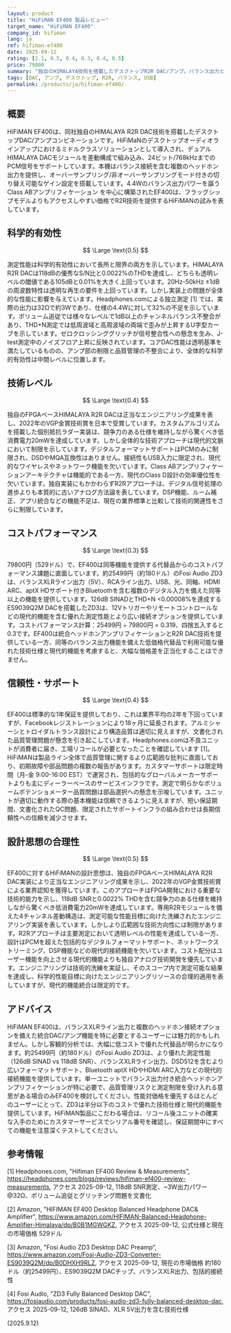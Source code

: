 ```yaml
---
layout: product
title: "HiFiMAN EF400 製品レビュー"
target_name: "HiFiMAN EF400"
company_id: hifiman
lang: ja
ref: hifiman-ef400
date: 2025-09-12
rating: [2.1, 0.5, 0.4, 0.3, 0.4, 0.5]
price: 79800
summary: "独自のHIMALAYA技術を搭載したデスクトップR2R DAC/アンプ。バランス出力と複数のゲイン設定を提供するが、測定値の不整合と品質管理の問題に悩まされている。"
tags: [DAC, アンプ, デスクトップ, R2R, バランス, USB]
permalink: /products/ja/hifiman-ef400/
---
```


## 概要

HiFiMAN EF400は、同社独自のHIMALAYA R2R DAC技術を搭載したデスクトップDAC/アンプコンビネーションです。HiFiMaNのデスクトップオーディオラインアップにおけるミドルクラスソリューションとして導入され、デュアルHIMALAYA DACモジュールを差動構成で組み込み、24ビット/768kHzまでのPCM信号をサポートしています。本機はバランス接続を含む複数のヘッドホン出力を提供し、オーバーサンプリング/非オーバーサンプリングモード付きの切り替え可能なゲイン設定を搭載しています。4.4Wのバランス出力パワーを謳うClass ABアンプリフィケーション を中心に構築されたEF400は、フラッグシップモデルよりもアクセスしやすい価格でR2R技術を提供するHiFiMANの試みを表しています。

## 科学的有効性

$$ \Large \text{0.5} $$

測定性能は科学的有効性において長所と限界の両方を示しています。HIMALAYA R2R DACは118dBの優秀なS/N比と0.0022%のTHDを達成し、どちらも透明レベルの閾値である105dBと0.01%を大きく上回っています。20Hz-50kHz ±1dBの周波数特性は透明な再生の要件を上回っています。しかし実装上の問題が全体的な性能に影響を与えています。Headphones.comによる独立測定 [1] では、実際の出力は32Ωで約3Wであり、仕様の4.4Wに対して32%の不足を示しています。ボリューム追従では様々なレベルで1dB以上のチャンネルバランス不整合があり、THD+N測定では低周波域と高周波域の両端で歪みが上昇するU字型カーブを示しています。ゼロクロッシンググリッチが信号整合性への懸念を生み、J-test測定中のノイズフロア上昇に反映されています。コアDAC性能は透明基準を満たしているものの、アンプ部の制限と品質管理の不整合により、全体的な科学的有効性は中間レベルに位置します。

## 技術レベル

$$ \Large \text{0.4} $$

独自のFPGAベースHIMALAYA R2R DACは正当なエンジニアリング成果を表し、2022年のVGP金賞技術賞を日本で受賞しています。カスタムアルゴリズムを搭載した個別抵抗ラダー実装は、競争力のある仕様を維持しながら驚くべき低消費電力20mWを達成しています。しかし全体的な技術アプローチは現代的文脈において制限を示しています。デジタルフォーマットサポートはPCMのみに制限され、DSDやMQA互換性はありません。接続性もUSB入力に限定され、現代的なワイヤレスやネットワーク機能を欠いています。Class ABアンプリフィケーションアーキテクチャは機能的である一方、現代のClass D設計の効率優位性を欠いています。独自実装にもかかわらずR2Rアプローチは、デジタル信号処理の進歩よりも本質的に古いアナログ方法論を表しています。DSP機能、ルーム補正、アプリ統合などの機能不足は、現在の業界標準と比較して技術的関連性をさらに制限しています。

## コストパフォーマンス

$$ \Large \text{0.3} $$

79800円（529ドル）で、EF400は同等機能を提供する代替品からのコストパフォーマンス課題に直面しています。約25499円（約180ドル）のFosi Audio ZD3は、バランスXLRライン出力（5V）、RCAライン出力、USB、光、同軸、HDMI ARC、aptX HDサポート付きBluetoothを含む複数のデジタル入力を備えた同等以上の機能を提供しています。126dB SINADとTHD+N <0.00008%を達成するES9039Q2M DACを搭載したZD3は、12Vトリガーやリモートコントロールなどの現代的機能を含む優れた測定性能とより広い接続オプションを提供しています。コストパフォーマンス計算：25499円 ÷ 79800円 = 0.319、四捨五入すると0.3です。EF400は統合ヘッドホンアンプリフィケーションとR2R DAC技術を提供している一方、同等のバランス出力機能を備えた低価格代替品で利用可能な優れた技術仕様と現代的機能を考慮すると、大幅な価格差を正当化することはできません。

## 信頼性・サポート

$$ \Large \text{0.4} $$

EF400は標準的な1年保証を提供しており、これは業界平均の2年を下回っていますが、Facebookレジストレーションにより18ヶ月に延長されます。アルミシャーシとトロイダルトランス設計により構造品質は適切に見えますが、文書化された品質管理問題が懸念を引き起こしています。Headphones.comは不良ユニットが消費者に届き、工場リコールが必要となったことを確認しています [1]。HiFiMANは製品ライン全体で品質管理に関するより広範囲な批判に直面しており、初期故障や部品問題の複数の報告があります。カスタマーサポートは限定時間（月-金 9:00-16:00 EST）で運営され、包括的なグローバルメーカーサポートよりも主にディーラーベースのサービスインフラです。測定で明らかなボリュームポテンショメーター品質問題は部品選択への懸念を示唆しています。ユニットが適切に動作する際の基本機能は信頼できるように見えますが、短い保証期間、文書化されたQC問題、限定されたサポートインフラの組み合わせは長期信頼性への信頼を減少させます。

## 設計思想の合理性

$$ \Large \text{0.5} $$

EF400に対するHiFiMANの設計思想は、独自のFPGAベースHIMALAYA R2R DAC実装により正当なエンジニアリング成果を示し、2022年のVGP金賞技術賞による業界認知を獲得しています。このアプローチはFPGA開発における重要な技術的能力を示し、118dB SNRと0.0022% THDを含む競争力のある仕様を維持しながら驚くべき低消費電力20mWを達成しています。専用R2Rモジュールを備えた4チャンネル差動構造は、測定可能な性能目標に向けた洗練されたエンジニアリング実装を表しています。しかしより広範囲な技術方向性には制限があります。R2Rアプローチは主要測定において透明レベルの性能を達成している一方、設計はPCMを超えた包括的なデジタルフォーマットサポート、ネットワークストリーミング、DSP機能などの現代的接続機能を欠いています。コスト配分はユーザー機能を向上させる現代的機能よりも独自アナログ技術開発を優先しています。エンジニアリングは技術的洗練を実証し、そのスコープ内で測定可能な結果を達成し、科学的性能目標に向けたエンジニアリングリソースの合理的適用を表していますが、現代的機能統合は限定的です。

## アドバイス

HiFiMAN EF400は、バランスXLRライン出力と複数のヘッドホン接続オプションを備えた統合DAC/アンプ機能を特に必要とするユーザーには魅力的かもしれません。しかし客観的分析では、大幅に低コストで優れた代替品が明らかになります。約25499円（約180ドル）のFosi Audio ZD3は、より優れた測定性能（126dB SINAD vs 118dB SNR）、バランスXLRライン出力、DSD512を含むより広いフォーマットサポート、Bluetooth aptX HDやHDMI ARC入力などの現代的接続機能を提供しています。単一ユニットでバランス出力付き統合ヘッドホンアンプリフィケーションが特に必要で、品質管理リスクと測定制限を受け入れる意思がある場合のみEF400を検討してください。性能対価格を優先するほとんどのユーザーにとって、ZD3は半分以下のコストで優れた技術仕様と現代的機能を提供しています。HiFiMAN製品にこだわる場合は、リコール後ユニットの確実な入手のためにカスタマーサービスでシリアル番号を確認し、保証期間中にすべての機能を注意深くテストしてください。

## 参考情報

[1] Headphones.com, "Hifiman EF400 Review & Measurements", https://headphones.com/blogs/reviews/hifiman-ef400-review-measurements, アクセス 2025-09-12, 118dB SNR測定、~3W出力パワー @32Ω、ボリューム追従とグリッチング問題を文書化

[2] Amazon, "HIFIMAN EF400 Desktop Balanced Headphone DAC& Amplifier", https://www.amazon.com/HIFIMAN-Balanced-Headphone-Amplifier-Himalaya/dp/B0B1MGWGKZ, アクセス 2025-09-12, 公式仕様と現在の市場価格 529ドル

[3] Amazon, "Fosi Audio ZD3 Desktop DAC Preamp", https://www.amazon.com/Fosi-Audio-ZD3-Converter-ES9039Q2M/dp/B0DHXH9RLZ, アクセス 2025-09-12, 現在の市場価格 約180ドル（約25499円）、ES9039Q2M DACチップ、バランスXLR出力、包括的接続性

[4] Fosi Audio, "ZD3 Fully Balanced Desktop DAC", https://fosiaudio.com/products/fosi-audio-zd3-fully-balanced-desktop-dac, アクセス 2025-09-12, 126dB SINAD、XLR 5V出力を含む技術仕様

(2025.9.12)
